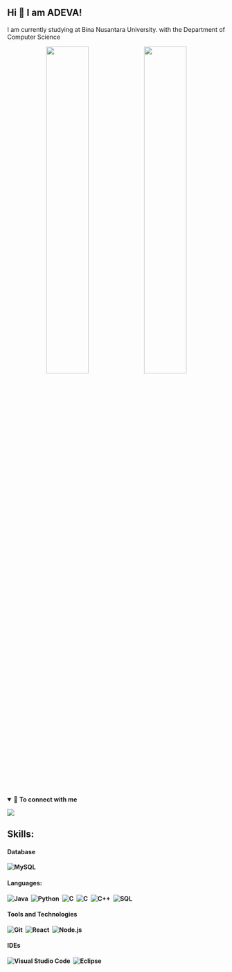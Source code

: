 ## Hi 👋 I am ADEVA!
I am currently studying at Bina Nusantara University. with the Department of Computer Science
<p align="center">
<img width="44%" src="https://github-readme-stats.vercel.app/api?username=ADEVASATRIA&show_icons=true&layout=compact&langs_count=7&hide=html&bg_color=0D1117&text_color=ffffff&title_color=00ffff&hide_border=true"/>
<img width="44%" src="https://github-readme-stats.vercel.app/api/top-langs/?username=ADEVASATRIA&layout=compact&langs_count=7&hide=html&bg_color=0D1117&text_color=ffffff&title_color=00ffff&hide_border=true"/>       
</p>
<details open>

<summary>🤝 <b>To connect with me<b></summary>

<p align = "center">

[<img src = "https://img.shields.io/badge/instagram-%23E4405F.svg?&style=for-the-badge&logo=instagram&logoColor=white">](https://www.instagram.com/adevasatria/)
  
## Skills:
  
#### Database
![MySQL](https://img.shields.io/badge/MySQL-00000F?style=for-the-badge&logo=mysql&logoColor=white)&nbsp;

#### Languages:
![Java](https://img.shields.io/badge/Java-ED8B00?style=for-the-badge&logo=java&logoColor=white)&nbsp;
![Python](https://img.shields.io/badge/Python-3776AB?style=for-the-badge&logo=python&logoColor=white)&nbsp;
![C](https://img.shields.io/badge/C-ED8B00?style=for-the-badge&logo=C&logoColor=white)&nbsp;
![C](https://img.shields.io/badge/-C-000?&logo=C)&nbsp;
![C++](https://img.shields.io/badge/-C++-000?&logo=c%2b%2b&logoColor=00599C)&nbsp;
![SQL](https://img.shields.io/badge/-SQL-000?&logo=MySQL)&nbsp;

#### Tools and Technologies
![Git](https://img.shields.io/badge/GIT-E44C30?style=for-the-badge&logo=git&logoColor=white)&nbsp;
![React](https://img.shields.io/badge/-React-000?&logo=React)&nbsp;
![Node.js](https://img.shields.io/badge/-Node.js-000?&logo=node.js)&nbsp;

#### IDEs
![Visual Studio Code](https://img.shields.io/badge/Visual%20Studio%20Code-0078d7.svg?style=for-the-badge&logo=visual-studio-code&logoColor=white)&nbsp;
![Eclipse](https://img.shields.io/badge/Eclipse-FE7A16.svg?style=for-the-badge&logo=Eclipse&logoColor=white)&nbsp;
